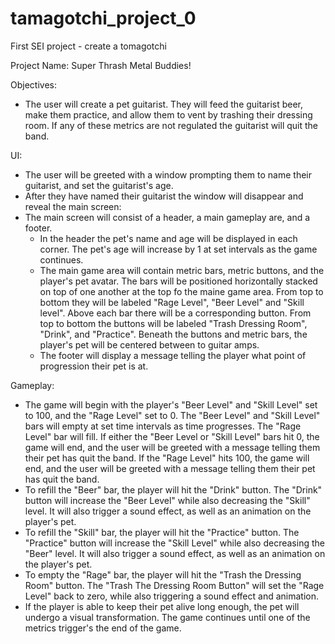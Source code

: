 # tamagotchi_project_0
First SEI project - create a tomagotchi

Project Name: Super Thrash Metal Buddies!

Objectives:
- The user will create a pet guitarist. They will feed the guitarist beer, make them practice, and allow them to vent by trashing their dressing room. If any of these metrics are not regulated the guitarist will quit the band.

UI:
- The user will be greeted with a window prompting them to name their guitarist, and set the guitarist's age.
- After they have named their guitarist the window will disappear and reveal the main screen:
- The main screen will consist of a header, a main gameplay are, and a footer. 
  - In the header the pet's name and age will be displayed in each corner. The pet's age will increase by 1 at set intervals as the game continues.
  - The main game area will contain metric bars, metric buttons, and the player's pet avatar. The bars will be positioned horizontally stacked on top of one another at the top fo the maine game area. From top to bottom they will be labeled "Rage Level", "Beer Level" and "Skill level". Above each bar there will be a corresponding button. From top to bottom the buttons will be labeled "Trash Dressing Room", "Drink", and "Practice". Beneath the buttons and metric bars, the player's pet will be centered between to guitar amps.
  - The footer will display a message telling the player what point of progression their pet is at.
  

Gameplay:
- The game will begin with the player's "Beer Level" and "Skill Level" set to 100, and the "Rage Level" set to 0. The "Beer Level" and "Skill Level" bars will empty at set time intervals as time progresses. The "Rage Level" bar will fill. If either the "Beer Level or "Skill Level" bars hit 0, the game will end, and the user will be greeted with a message telling them their pet has quit the band. If the "Rage Level" hits 100, the game will end, and the user will be greeted with a message telling them their pet has quit the band.
- To refill the "Beer" bar, the player will hit the "Drink" button. The "Drink" button will increase the "Beer Level" while also decreasing the "Skill" level. It will also trigger a sound effect, as well as an animation on the player's pet.
- To refill the "Skill" bar, the player will hit the "Practice" button. The "Practice" button will increase the "Skill Level" while also decreasing the "Beer" level. It will also trigger a sound effect, as well as an animation on the player's pet.
- To empty the "Rage" bar, the player will hit the "Trash the Dressing Room" button. The "Trash The Dressing Room Button" will set the "Rage Level" back to zero, while also triggering a sound effect and animation. 
- If the player is able to keep their pet alive long enough, the pet will undergo a visual transformation. The game continues until one of the metrics trigger's the end of the game.

